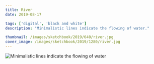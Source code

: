 ```yaml
---
title: River
date: 2019-08-17

tags: ['digital', 'black and white']
description: "Minimalistic lines indicate the flowing of water."

thumbnail: /images/sketchbook/2019/640/river.jpg
cover_image: /images/sketchbook/2019/1280/river.jpg
---
```


![Minimalistic lines indicate the flowing of water](/images/sketchbook/2019/960/river.jpg)
